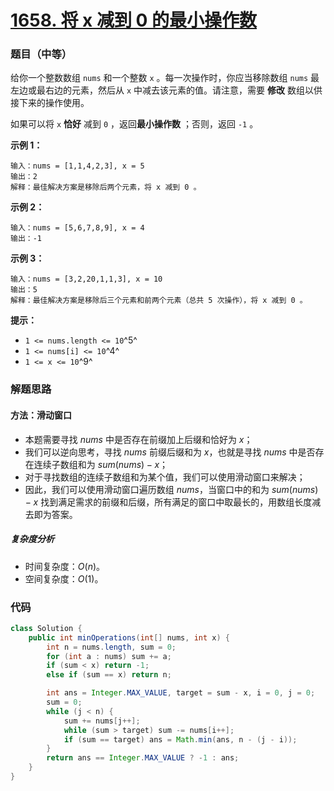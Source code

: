 # [1658. 将 x 减到 0 的最小操作数](https://leetcode.cn/problems/minimum-operations-to-reduce-x-to-zero/)

### 题目（中等）

给你一个整数数组 `nums` 和一个整数 `x` 。每一次操作时，你应当移除数组 `nums` 最左边或最右边的元素，然后从 `x` 中减去该元素的值。请注意，需要 **修改** 数组以供接下来的操作使用。

如果可以将 `x` **恰好** 减到 `0` ，返回**最小操作数** ；否则，返回 `-1` 。

**示例 1：**

```
输入：nums = [1,1,4,2,3], x = 5
输出：2
解释：最佳解决方案是移除后两个元素，将 x 减到 0 。
```

**示例 2：**

```
输入：nums = [5,6,7,8,9], x = 4
输出：-1
```

**示例 3：**

```
输入：nums = [3,2,20,1,1,3], x = 10
输出：5
解释：最佳解决方案是移除后三个元素和前两个元素（总共 5 次操作），将 x 减到 0 。
```

**提示：**

* `1 <= nums.length <= 10`^5^
* `1 <= nums[i] <= 10`^4^
* `1 <= x <= 10`^9^


### 解题思路

#### 方法：滑动窗口

- 本题需要寻找 $nums$ 中是否存在前缀加上后缀和恰好为 $x$；
- 我们可以逆向思考，寻找 $nums$ 前缀后缀和为 $x$，也就是寻找 $nums$ 中是否存在连续子数组和为 $sum(nums) - x$；
- 对于寻找数组的连续子数组和为某个值，我们可以使用滑动窗口来解决；
- 因此，我们可以使用滑动窗口遍历数组 $nums$，当窗口中的和为 $sum(nums) - x$ 找到满足需求的前缀和后缀，所有满足的窗口中取最长的，用数组长度减去即为答案。

##### 复杂度分析

- 时间复杂度：$O(n)$。
- 空间复杂度：$O(1)$。

### 代码

```java
class Solution {
    public int minOperations(int[] nums, int x) {
        int n = nums.length, sum = 0;
        for (int a : nums) sum += a;
        if (sum < x) return -1;
        else if (sum == x) return n;

        int ans = Integer.MAX_VALUE, target = sum - x, i = 0, j = 0;
        sum = 0;
        while (j < n) {
            sum += nums[j++];
            while (sum > target) sum -= nums[i++];
            if (sum == target) ans = Math.min(ans, n - (j - i));
        }
        return ans == Integer.MAX_VALUE ? -1 : ans;
    }
}
```
